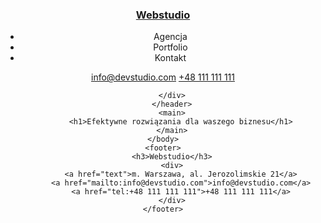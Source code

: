 <!DOCTYPE html>
<html lang="en">
    <head>
        <meta charset="UTF-8">
        <meta http-equiv="X-UA-Compatible" content="IE-edge">
        <meta name="viewport" content="width=device-width, initial-scale=1.0">
        <title>Webstudio</title>
    </head>
    <body>
        <header>
            <h3><a href="text">Webstudio</a></h3> 
        <nav>
            <ul>
                <li>Agencja</li>
                <li>Portfolio</li>
                <li>Kontakt</li>
            </ul>
        </nav>
        <div>
            <a href="mailto:info@devstudio.com">info@devstudio.com</a>
            <a href="tel:+48 111 111 111">+48 111 111 111</a>

        </div>
        </header>
        <main>
            <h1>Efektywne rozwiązania dla waszego biznesu</h1>
        </main>
    </body>
    <footer>
        <h3>Webstudio</h3>
        <div>
            <a href="text">m. Warszawa, al. Jerozolimskie 21</a>
            <a href="mailto:info@devstudio.com">info@devstudio.com</a>
            <a href="tel:+48 111 111 111">+48 111 111 111</a>
        </div>
    </footer>
</html>
